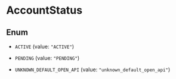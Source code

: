 

# AccountStatus

## Enum


* `ACTIVE` (value: `"ACTIVE"`)

* `PENDING` (value: `"PENDING"`)

* `UNKNOWN_DEFAULT_OPEN_API` (value: `"unknown_default_open_api"`)



